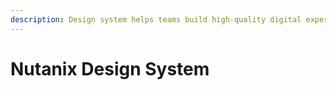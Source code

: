 ```yaml
---
description: Design system helps teams build high-quality digital experiences​
---
```


# Nutanix Design System

 

